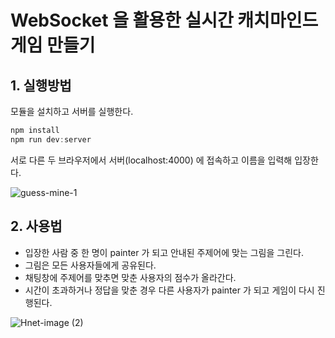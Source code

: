 # WebSocket 을 활용한 실시간 캐치마인드 게임 만들기

## 1. 실행방법
모듈을 설치하고 서버를 실행한다.
```javascript
npm install
npm run dev:server
```

서로 다른 두 브라우저에서 서버(localhost:4000) 에 접속하고 이름을 입력해 입장한다.

![guess-mine-1](https://user-images.githubusercontent.com/13375810/127777214-a5b7da61-80a3-49c8-8a5f-4ab03377f6b5.png)


## 2. 사용법
- 입장한 사람 중 한 명이 painter 가 되고 안내된 주제어에 맞는 그림을 그린다.
- 그림은 모든 사용자들에게 공유된다.
- 채팅창에 주제어를 맞추면 맞춘 사용자의 점수가 올라간다.
- 시간이 초과하거나 정답을 맞춘 경우 다른 사용자가 painter 가 되고 게임이 다시 진행된다.

![Hnet-image (2)](https://user-images.githubusercontent.com/13375810/127777289-79551656-2381-4d91-92ca-d74d554bd408.gif)